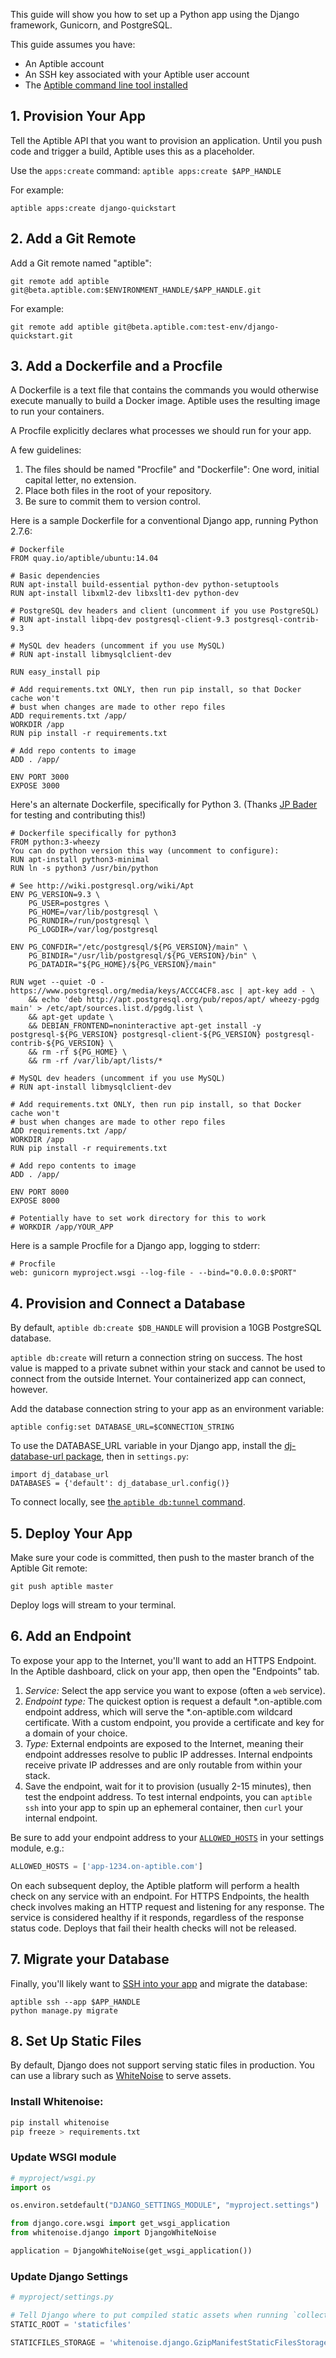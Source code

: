 This guide will show you how to set up a Python app using the Django framework, Gunicorn, and PostgreSQL.

This guide assumes you have:

- An Aptible account
- An SSH key associated with your Aptible user account
- The [Aptible command line tool installed](/topics/cli/how-to-install-cli)

## 1. Provision Your App

Tell the Aptible API that you want to provision an application. Until you push code and trigger a build, Aptible uses this as a placeholder.

Use the `apps:create` command: `aptible apps:create $APP_HANDLE`

For example:

    aptible apps:create django-quickstart

## 2. Add a Git Remote

Add a Git remote named "aptible":

    git remote add aptible git@beta.aptible.com:$ENVIRONMENT_HANDLE/$APP_HANDLE.git

For example:

    git remote add aptible git@beta.aptible.com:test-env/django-quickstart.git

## 3. Add a Dockerfile and a Procfile

A Dockerfile is a text file that contains the commands you would otherwise execute manually to build a Docker image. Aptible uses the resulting image to run your containers.

A Procfile explicitly declares what processes we should run for your app.

A few guidelines:

1. The files should be named "Procfile" and "Dockerfile": One word, initial capital letter, no extension.
2. Place both files in the root of your repository.
3. Be sure to commit them to version control.

Here is a sample Dockerfile for a conventional Django app, running Python 2.7.6:

    # Dockerfile
    FROM quay.io/aptible/ubuntu:14.04

    # Basic dependencies
    RUN apt-install build-essential python-dev python-setuptools
    RUN apt-install libxml2-dev libxslt1-dev python-dev

    # PostgreSQL dev headers and client (uncomment if you use PostgreSQL)
    # RUN apt-install libpq-dev postgresql-client-9.3 postgresql-contrib-9.3

    # MySQL dev headers (uncomment if you use MySQL)
    # RUN apt-install libmysqlclient-dev

    RUN easy_install pip

    # Add requirements.txt ONLY, then run pip install, so that Docker cache won't
    # bust when changes are made to other repo files
    ADD requirements.txt /app/
    WORKDIR /app
    RUN pip install -r requirements.txt

    # Add repo contents to image
    ADD . /app/

    ENV PORT 3000
    EXPOSE 3000

Here's an alternate Dockerfile, specifically for Python 3. (Thanks [JP Bader](https://github.com/lordB8r) for testing and contributing this!)

    # Dockerfile specifically for python3
    FROM python:3-wheezy
    You can do python version this way (uncomment to configure):
    RUN apt-install python3-minimal
    RUN ln -s python3 /usr/bin/python

    # See http://wiki.postgresql.org/wiki/Apt
    ENV PG_VERSION=9.3 \
        PG_USER=postgres \
        PG_HOME=/var/lib/postgresql \
        PG_RUNDIR=/run/postgresql \
        PG_LOGDIR=/var/log/postgresql

    ENV PG_CONFDIR="/etc/postgresql/${PG_VERSION}/main" \
        PG_BINDIR="/usr/lib/postgresql/${PG_VERSION}/bin" \
        PG_DATADIR="${PG_HOME}/${PG_VERSION}/main"

    RUN wget --quiet -O - https://www.postgresql.org/media/keys/ACCC4CF8.asc | apt-key add - \
        && echo 'deb http://apt.postgresql.org/pub/repos/apt/ wheezy-pgdg main' > /etc/apt/sources.list.d/pgdg.list \
        && apt-get update \
        && DEBIAN_FRONTEND=noninteractive apt-get install -y postgresql-${PG_VERSION} postgresql-client-${PG_VERSION} postgresql-contrib-${PG_VERSION} \
        && rm -rf ${PG_HOME} \
        && rm -rf /var/lib/apt/lists/*

    # MySQL dev headers (uncomment if you use MySQL)
    # RUN apt-install libmysqlclient-dev

    # Add requirements.txt ONLY, then run pip install, so that Docker cache won't
    # bust when changes are made to other repo files
    ADD requirements.txt /app/
    WORKDIR /app
    RUN pip install -r requirements.txt

    # Add repo contents to image
    ADD . /app/

    ENV PORT 8000
    EXPOSE 8000

    # Potentially have to set work directory for this to work
    # WORKDIR /app/YOUR_APP


Here is a sample Procfile for a Django app, logging to stderr:

    # Procfile
    web: gunicorn myproject.wsgi --log-file - --bind="0.0.0.0:$PORT"

## 4. Provision and Connect a Database

By default, `aptible db:create $DB_HANDLE` will provision a 10GB PostgreSQL database.

`aptible db:create` will return a connection string on success. The host value is mapped to a private subnet within your stack and cannot be used to connect from the outside Internet. Your containerized app can connect, however.

Add the database connection string to your app as an environment variable:

    aptible config:set DATABASE_URL=$CONNECTION_STRING

To use the DATABASE_URL variable in your Django app, install the [dj-database-url package](https://warehouse.python.org/project/dj-database-url/), then in `settings.py`:

    import dj_database_url
    DATABASES = {'default': dj_database_url.config()}

To connect locally, see [the `aptible db:tunnel` command](/topics/cli/how-to-connect-to-database-from-outside/).

## 5. Deploy Your App

Make sure your code is committed, then push to the master branch of the Aptible Git remote:

    git push aptible master

Deploy logs will stream to your terminal.

## 6. Add an Endpoint

To expose your app to the Internet, you'll want to add an HTTPS Endpoint. In the Aptible dashboard, click on your app, then open the "Endpoints" tab. 

1. *Service:* Select the app service you want to expose (often a `web` service).
2. *Endpoint type:* The quickest option is request a default *.on-aptible.com endpoint address, which will serve the *.on-aptible.com wildcard certificate. With a custom endpoint, you provide a certificate and key for a domain of your choice.
3. *Type:* External endpoints are exposed to the Internet, meaning their endpoint addresses resolve to public IP addresses. Internal endpoints receive private IP addresses and are only routable from within your stack.
4. Save the endpoint, wait for it to provision (usually 2-15 minutes), then test the endpoint address. To test internal endpoints, you can `aptible ssh`
 into your app to spin up an ephemeral container, then `curl` your internal endpoint.

Be sure to add your endpoint address to your [`ALLOWED_HOSTS`](https://docs.djangoproject.com/en/1.8/ref/settings/#allowed-hosts) in your settings module, e.g.:

```python
ALLOWED_HOSTS = ['app-1234.on-aptible.com']
```

On each subsequent deploy, the Aptible platform will perform a health check on any service with an endpoint. For HTTPS Endpoints, the health check involves making an HTTP request and listening for any response. The service is considered healthy if it responds, regardless of the response status code. Deploys that fail their health checks will not be released.

## 7. Migrate your Database

Finally, you'll likely want to [SSH into your app](https://support.aptible.com/topics/cli/how-to-ssh-into-app/) and migrate the database:

    aptible ssh --app $APP_HANDLE
    python manage.py migrate

## 8. Set Up Static Files

By default, Django does not support serving static files in production. You can use a library such as [WhiteNoise](https://warehouse.python.org/project/whitenoise/) to serve assets.

### Install Whitenoise:

```bash
pip install whitenoise
pip freeze > requirements.txt
```

### Update WSGI module

```python
# myproject/wsgi.py
import os

os.environ.setdefault("DJANGO_SETTINGS_MODULE", "myproject.settings")

from django.core.wsgi import get_wsgi_application
from whitenoise.django import DjangoWhiteNoise

application = DjangoWhiteNoise(get_wsgi_application())
```

### Update Django Settings

```python
# myproject/settings.py

# Tell Django where to put compiled static assets when running `collectstatic`
STATIC_ROOT = 'staticfiles'

STATICFILES_STORAGE = 'whitenoise.django.GzipManifestStaticFilesStorage'
```
